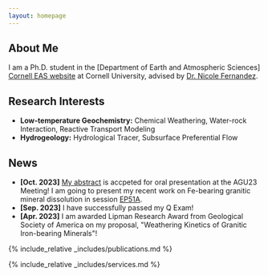 ```yaml
---
layout: homepage
---
```


## About Me

I am a Ph.D. student in the [Department of Earth and Atmospheric Sciences] [Cornell EAS website] at Cornell University, advised by [Dr. Nicole Fernandez][Advisor's website].

[Cornell EAS website]: https://www.eas.cornell.edu/eas
[Advisor's website]: https://www.nicolemfernandez.com/


## Research Interests

- **Low-temperature Geochemistry:** Chemical Weathering, Water-rock Interaction, Reactive Transport Modeling
- **Hydrogeology:** Hydrological Tracer, Subsurface Preferential Flow

## News

- **[Oct. 2023]** [My abstract][AGU23_abstract_link] is accpeted for oral presentation at the AGU23 Meeting! I am going to present my recent work on Fe-bearing granitic mineral dissolution in session [EP51A][AGU23_session_link].
- **[Sep. 2023]** I have successfully passed my Q Exam!
- **[Apr. 2023]** I am awarded Lipman Research Award from Geological Society of America on my proposal, "Weathering Kinetics of Granitic Iron-bearing Minerals"!

[AGU23_abstract_link]: https://agu.confex.com/agu/fm23/meetingapp.cgi/Paper/1414431
[AGU23_session_link]: https://agu.confex.com/agu/fm23/meetingapp.cgi/Session/203909

{% include_relative _includes/publications.md %}

{% include_relative _includes/services.md %}
